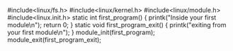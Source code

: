 #include<linux/fs.h>
#include<linux/kernel.h>
#include<linux/module.h>
#include<linux.init.h>
static int first_program()
{
printk("Inside your first module\n");
return 0;
}
static void first_program_exit()
{
printk("exiting from your first module\n");
}
module_init(first_program);
module_exit(first_program_exit);
